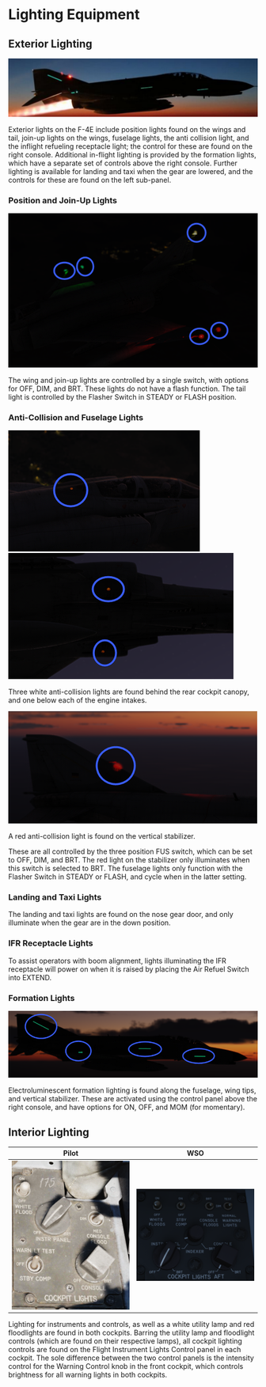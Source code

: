 # Lighting Equipment

## Exterior Lighting

![ext_lights](../img/ext_lights.png)

Exterior lights on the F-4E include position lights found on the wings and tail,
join-up lights on the wings, fuselage lights, the anti collision light, and the
inflight refueling receptacle light; the control for these are found on the
right console. Additional in-flight lighting is provided by the formation
lights, which have a separate set of controls above the right console. Further
lighting is available for landing and taxi when the gear are lowered, and the
controls for these are found on the left sub-panel.

### Position and Join-Up Lights

![pos_lights](../img/pos_lights.png)

The wing and join-up lights are controlled by a single switch, with options for
OFF, DIM, and BRT. These lights do not have a flash function. The tail light is
controlled by the Flasher Switch in STEADY or FLASH position.

### Anti-Collision and Fuselage Lights

![fus_light_top](../img/fus_light_top.png)
![fus_light_bottom](../img/fus_light_bottom.png)

Three white anti-collision lights are found behind the rear cockpit canopy, and
one below each of the engine intakes.

![anti_col_light](../img/anti_col_light.png)

A red anti-collision light is found on the vertical stabilizer.

These are all controlled by the three position FUS switch, which can be set to
OFF, DIM, and BRT. The red light on the stabilizer only illuminates when this
switch is selected to BRT. The fuselage lights only function with the Flasher
Switch in STEADY or FLASH, and cycle when in the latter setting.

### Landing and Taxi Lights

The landing and taxi lights are found on the nose gear door, and only illuminate
when the gear are in the down position.

### IFR Receptacle Lights

To assist operators with boom alignment, lights illuminating the IFR receptacle
will power on when it is raised by placing the Air Refuel Switch into EXTEND.

### Formation Lights

![formation_lights](../img/formation_lights.png)

Electroluminescent formation lighting is found along the fuselage, wing tips,
and vertical stabilizer. These are activated using the control panel above the
right console, and have options for ON, OFF, and MOM (for momentary).

## Interior Lighting

| Pilot                                                | WSO                                              |
|------------------------------------------------------|--------------------------------------------------|
| ![pilot_int_lighting](../img/pilot_int_lighting.png) | ![wso_int_lighting](../img/wso_int_lighting.png) |

Lighting for instruments and controls, as well as a white utility lamp and red
floodlights are found in both cockpits. Barring the utility lamp and floodlight
controls (which are found on their respective lamps), all cockpit lighting
controls are found on the Flight Instrument Lights Control panel in each
cockpit. The sole difference between the two control panels is the intensity
control for the Warning Control knob in the front cockpit, which controls
brightness for all warning lights in both cockpits.
